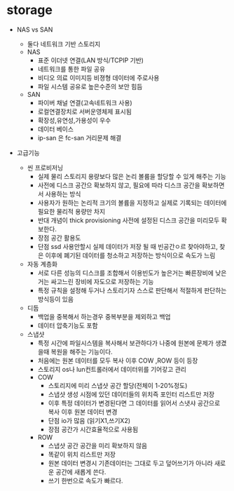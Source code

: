 # storage
* NAS vs SAN
    - 둘다 네트워크 기반 스토리지
    - NAS 
        - 표준 이더넷 연결(LAN 방식/TCPIP 기반)
        - 네트워크를 통한 파일 공유
        - 비디오 의료 이미지등 비졍형 데이터에 주로사용
        - 파일 시스템 공유로 높은수준의 보안 힘듬
    - SAN 
        - 파이버 채널 연결(고속네트워크 사용)
        - 로컬연결장치로 서버운영체제 표시됨
        - 확장성,유연성,가용성이 우수
        - 데이터 베이스
        - ip-san 은 fc-san 거리문제 해결

                 
* 고급기능
    - 씬 프로비저닝
        - 실제 물리 스토리지 용량보다 많은 논리 볼륨을 할당할 수 있게 해주는 기능
        - 사전에 디스크 공간으 확보하지 않고, 필요에 따라 디스크 공간을 확보하면서 사용하는 방식
        - 사용자가 원하는 논리적 크기의 볼륨을 지정하고 실제로 기록되는 데이터에 필요한 물리적 용량만 차지
        - 반대 개념이 thick provisioning 사전에 설정된 디스크 공간을 미리모두 확보한다.
        - 장점 공간 활용도
        - 단점 ssd 사용안할시 실제 데이터가 저장 될 때 빈공간ㅇ르 찾아야하고, 찾은 이후에 폐기된 데이터를 청소하고 저장하는 방식이으로 속도가 느림
    - 자동 계층화
        - 서로 다른 성능의 디스크를 조합해서 이용빈도가 높은거는 빠른장비에 낮은거는 싸고느린 장비에 자도으로 저장하는 기능
        - 특정 규칙을 설정해 두거나 스토리기자 스스로 판단해서 적절하게 판단하는 방식등이 있음
    - 디둡
        - 백업을 중복해서 하는경우 중복부분을 제외하고 백업
        - 데이터 압축기능도 포함
    - 스냅샷
        - 특정 시간에 파일시스템을 복사해서 보관하다가 나중에 원본에 문제가 생겼을때 복원을 해주는 기능이다.
        - 처음에는 원본 데이터를 모두 복사 이후 COW ,ROW 등이 등장
        - 스토리지 os나 lun컨트롤러에서 데이터위를 기어갛고 관리
        - COW
            - 스토리지에 미리 스냅샷 공간 할당(전체이 1-20%정도)
            - 스냅샷 생성 시점에 있던 데이터들의 위치즉 포인터 리스트만 저장
            - 이후 특정 데이터가 변경된다면 그 데이터를 읽어서 스냇샤 공간으로 복사 이후 원본 데이터 변경
            - 단점 io가 많음 (읽기X1,쓰기X2)
            - 장점 공간가 시간효율적으로 사용됨
         - ROW
            - 스냅샷 공간 공간을 미리 확보하지 않음
            - 똑같이 위치 리스트만 저장
            - 원본 데이터 변경시 기존데이터는 그대로 두고 덮어쓰기가 아니라 새로운 공간에 새롭게 쓴다.
            - 쓰기 한번으로 속도가 빠르다.




 